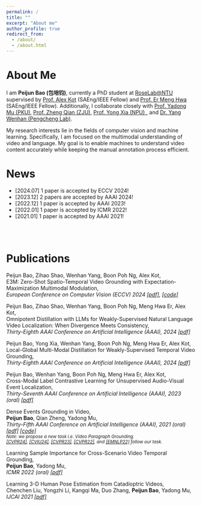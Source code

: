```yaml
---
permalink: /
title: ""
excerpt: "About me"
author_profile: true
redirect_from: 
  - /about/
  - /about.html
---
```

About Me
======
I am **Peijun Bao (包培钧)**, currently a PhD student at [RoseLab@NTU](https://www.ntu.edu.sg/rose/about-us/our-people#Content_C001_Col00) supervised by [Prof. Alex Kot](https://personal.ntu.edu.sg/eackot/) (SAEng/IEEE Fellow) and [Prof. Er Meng Hwa](https://www.ntu.edu.sg/research/faculty-directory/detail/rp02304) (SAEng/IEEE Fellow). Additionally, I collaborate closely with [Prof. Yadong Mu (PKU)](http://www.muyadong.com/), [Prof. Zheng Qian (ZJU)](https://person.zju.edu.cn/zq), [Prof. Yong Xia (NPU) ](https://scholar.google.com/citations?user=Usw1jeMAAAAJ&hl=en), and [Dr. Yang Wenhan (Pengcheng Lab)](https://flyywh.github.io/).

My research interests lie in the fields of computer vision and machine learning. Specifically, I am focused on the multimodal understanding of video and language. My goal is to enable machines to understand video content accurately while keeping the manual annotation process efficient.

News
======
- [2024.07] 1 paper is accepted by ECCV 2024!
- [2023.12] 2 papers are accepted by AAAI 2024!
- [2022.12] 1 paper is accepted by AAAI 2023!
- [2022.01] 1 paper is accepted by ICMR 2022!
- [2021.01] 1 paper is accepted by AAAI 2021!
<br />
<br />

Publications 
======
Peijun Bao, Zihao Shao, Wenhan Yang, Boon Poh Ng, Alex Kot,
<br />
E3M: Zero-Shot Spatio-Temporal Video Grounding with Expectation-Maximization Multimodal Modulation, 
<br />
<i> 
European Conference on Computer Vision (ECCV) 2024  [[pdf]](https://baopj.github.io), [[code]](https://github.com/baopj/E3M) 
</i>

Peijun Bao, Zihao Shao, Wenhan Yang, Boon Poh Ng, Meng Hwa Er, Alex Kot,
<br />
Omnipotent Distillation with LLMs for Weakly-Supervised Natural Language Video Localization: When Divergence Meets Consistency,
<br />
<i>
Thirty-Eighth AAAI Conference on Artificial Intelligence (AAAI), 2024  [[pdf]](https://baopj.github.io/files/OmniD_AAAI2024.pdf) 
</i>

Peijun Bao, Yong Xia, Wenhan Yang, Boon Poh Ng, Meng Hwa Er, Alex Kot, 
<br />
Local-Global Multi-Modal Distillation for Weakly-Supervised Temporal Video Grounding, 
<br />
<i>
Thirty-Eighth AAAI Conference on Artificial Intelligence (AAAI), 2024 [[pdf]](https://baopj.github.io/files/MMDist_AAAI2024.pdf)
</i>

Peijun Bao, Wenhan Yang, Boon Poh Ng, Meng Hwa Er, Alex Kot,
<br />
Cross-Modal Label Contrastive Learning for Unsupervised Audio-Visual Event Localization, 
<br />
<i> 
Thirty-Seventh AAAI Conference on Artificial Intelligence (AAAI), 2023 (oral) [[pdf]](https://ojs.aaai.org/index.php/AAAI/article/view/25093)
</i>

Dense Events Grounding in Video, 
<br />
**Peijun Bao**, Qian Zheng, Yadong Mu,
<br />
<i> 
Thirty-Fifth AAAI Conference on Artificial Intelligence (AAAI), 2021 (oral) [[pdf]](https://baopj.github.io/files/PeijunBao_AAAI21_DenseEventsGrounding.pdf) [[code]](https://github.com/baopj/DenseEventsGrounding)<br />
<small> Note: we propose a new task i.e. Video Paragraph Grounding.  
[[CVPR24]](https://arxiv.org/pdf/2403.11463),  [[CVIU24]](https://arxiv.org/pdf/2109.11265), [[CVPR23]](https://openaccess.thecvf.com/content/CVPR2023/papers/Tan_Hierarchical_Semantic_Correspondence_Networks_for_Video_Paragraph_Grounding_CVPR_2023_paper.pdf), [[CVPR22]](https://openaccess.thecvf.com/content/CVPR2022/papers/Jiang_Semi-Supervised_Video_Paragraph_Grounding_With_Contrastive_Encoder_CVPR_2022_paper.pdf), and [[EMNLP22]](https://aclanthology.org/2022.emnlp-main.639.pdf) follow our task. </small>
</i>

Learning Sample Importance for Cross-Scenario Video Temporal Grounding, 
<br />
**Peijun Bao**, Yadong Mu,
<br />
<i> 
ICMR 2022 (oral) [[pdf]](https://arxiv.org/pdf/2201.02848.pdf)
</i>

Learning 3-D Human Pose Estimation from Catadioptric Videos, 
<br />
Chenchen Liu, Yongzhi Li, Kangqi Ma, Duo Zhang, **Peijun Bao**, Yadong Mu,
<br />
<i> 
IJCAI 2021 [[pdf]](https://www.ijcai.org/proceedings/2021/0118.pdf)
</i>